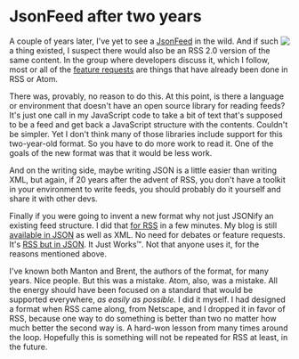 # JsonFeed after two years
<img src="http://scripting.com/images/2017/07/11/chairmanMeow.png" border="0" align="right">A couple of years later, I've yet to see a <a href="https://jsonfeed.org/">JsonFeed</a> in the wild. And if such a thing existed, I suspect there would also be an RSS 2.0 version of the same content. In the group where developers discuss it, which I follow, most or all of the <a href="https://github.com/brentsimmons/JSONFeed/issues">feature requests</a> are things that have already been done in RSS or Atom.

There was, provably, no reason to do this. At this point, is there a language or environment that doesn't have an open source library for reading feeds? It's just one call in my JavaScript code to take a bit of text that's supposed to be a feed and get back a JavaScript structure with the contents. Couldn't be simpler. Yet I don't think many of those libraries include support for this two-year-old format. So you have to do more work to read it. One of the goals of the new format was that it would be less work. 

And on the writing side, maybe writing JSON is a little easier than writing XML, but again, if 20 years after the advent of RSS, you don't have a toolkit in your environment to write feeds, you should probably do it yourself and share it with other devs. 

Finally if you were going to invent a new format why not just JSONify an existing feed structure. I did that <a href="http://scripting.com/stories/2012/09/10/rssInJsonForReal.html">for RSS</a> in a few minutes. My blog is still <a href="http://scripting.com/rss.json">available in JSON</a> as well as XML. No need for debates or feature requests. It's <a href="http://rssjs.org/">RSS but in JSON</a>. It Just Works&trade;. Not that anyone uses it, for the reasons mentioned above. 

I've known both Manton and Brent, the authors of the format, for many years. Nice people. But this was a mistake. Atom, also, was a mistake. All the energy should have been focused on a standard that would be supported everywhere, <i>as easily as possible. </i>I did it myself. I had designed a format when RSS came along, from Netscape, and I dropped it in favor of RSS, because one way to do something is better than two no matter how much better the second way is. A hard-won lesson from many times around the loop. Hopefully this is something will not be repeated for RSS at least, in the future. 


